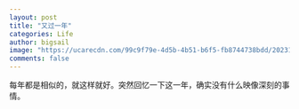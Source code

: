 ```yaml
---
layout: post
title: "又过一年"
categories: Life
author: bigsail
image: "https://ucarecdn.com/99c9f79e-4d5b-4b51-b6f5-fb8744738bdd/20231230.webp"
comments: false
---
```


每年都是相似的，就这样就好。突然回忆一下这一年，确实没有什么映像深刻的事情。